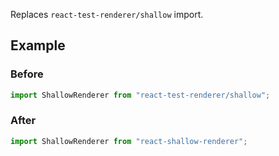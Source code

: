 Replaces `react-test-renderer/shallow` import.

## Example

### Before

```ts
import ShallowRenderer from "react-test-renderer/shallow";
```

### After

```ts
import ShallowRenderer from "react-shallow-renderer";
```
